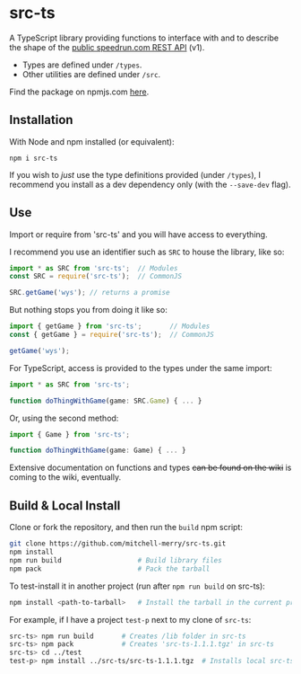# src-ts
A TypeScript library providing functions to interface with and to describe the shape of the [public speedrun.com REST API](https://github.com/speedruncomorg/api) (v1).

- Types are defined under `/types`.
- Other utilities are defined under `/src`.

Find the package on npmjs.com [here](https://www.npmjs.com/package/src-ts).

## Installation
With Node and npm installed (or equivalent):
```
npm i src-ts
```
If you wish to *just* use the type definitions provided (under `/types`), I recommend you install as a dev dependency only (with the `--save-dev` flag).

## Use
Import or require from 'src-ts' and you will have access to everything.

I recommend you use an identifier such as `SRC` to house the library, like so:
```js
import * as SRC from 'src-ts';	// Modules
const SRC = require('src-ts');	// CommonJS

SRC.getGame('wys');	// returns a promise
```

But nothing stops you from doing it like so:
```js
import { getGame } from 'src-ts';		// Modules
const { getGame } = require('src-ts');	// CommonJS

getGame('wys');
```

For TypeScript, access is provided to the types under the same import:
```ts
import * as SRC from 'src-ts';

function doThingWithGame(game: SRC.Game) { ... }
```

Or, using the second method:
```ts
import { Game } from 'src-ts';

function doThingWithGame(game: Game) { ... }
```
Extensive documentation on functions and types ~~can be found on the wiki~~ is coming to the wiki, eventually.

## Build & Local Install
Clone or fork the repository, and then run the `build` npm script:
```bash
git clone https://github.com/mitchell-merry/src-ts.git
npm install
npm run build					# Build library files
npm pack				 		# Pack the tarball
```

To test-install it in another project (run after `npm run build` on src-ts):
```bash
npm install <path-to-tarball>	# Install the tarball in the current project
```

For example, if I have a project `test-p` next to my clone of `src-ts`:
```bash
src-ts> npm run build		# Creates /lib folder in src-ts
src-ts> npm pack			# Creates 'src-ts-1.1.1.tgz' in src-ts
src-ts> cd ../test
test-p> npm install ../src-ts/src-ts-1.1.1.tgz	# Installs local src-ts
```

